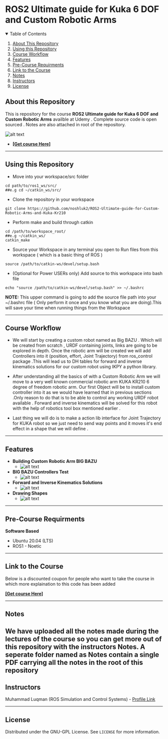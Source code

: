 # ROS2 Ultimate guide for Kuka 6 DOF and Custom Robotic Arms

<details open="open">
  <summary>Table of Contents</summary>
  <ol>
    <li><a href="#About-this-Repository">About This Repository</a></li>
    <li><a href="#Using-this-Repository">Using this Repository</a></li>
    <li><a href="#Course-Workflow">Course Workflow</a></li>
    <li><a href="#Features">Features</a></li>
    <li><a href="#Pre-Course-Requirments">Pre-Course Requirments</a></li>
    <li><a href="#Link-to-the-Course">Link to the Course</a></li>
    <li><a href="#Notes">Notes</a></li>
    <li><a href="#Instructors">Instructors</a></li>
    <li><a href="#License">License</a></li>
  </ol>
</details>

## About this Repository
This is repository for the course **ROS2 Ultimate guide for Kuka 6 DOF and Custom Robotic Arms** availble at Udemy . Complete source code is open sourced . Notes are also attached in root of the repository.

 ![alt text](https://github.com/noshluk2/ROS2-Ultimate-guide-for-Custom-Robotic-Arms-and-Kuka-Kr210/blob/main/Image_resources/ROS1%20Robotic%20Arm%20for%20Begginers.png)
- **[[Get course Here]](https://www.udemy.com/course/ros2-ultimate-guide-for-kuka-6-dof-and-custom-robotic-arms/?couponCode=WP_STUDENTS_)**
----
## Using this Repository
* Move into your workspace/src folder
 ```
 cd path/to/ros1_ws/src/
##e.g cd ~/catkin_ws/src/
  ```
* Clone the repository in your workspace
```
git clone https://github.com/noshluk2/ROS2-Ultimate-guide-for-Custom-Robotic-Arms-and-Kuka-Kr210
```


* Perform make and build through catkin
 ```
 cd /path/to/workspace_root/
 ##e.g ~/catkin_ws/
 catkin_make
 ```
 
* Source your Workspace in any terminal you open to Run files from this workspace ( which is a basic thing of ROS )
```
source /path/to/catkin-ws/devel/setup.bash
```
- (Optional for Power USERs only) Add source to this workspace into bash file
 ```
echo "source /path/to/catkin-ws/devel/setup.bash" >> ~/.bashrc
 ```
  **NOTE:** This upper command is going to add the source file path into your ~/.bashrc file ( Only perform it once and you know what you are doing).This will save your time when running things from the Workspace

----
## Course Workflow
- We will start by creating a custom robot named as Big BAZU . Which will be created from scratch , URDF containing joints, links are going to be explored in depth. Once the robotic arm will be created we will add Controllers into it (position, effort, Joint Trajectory) from ros_control package .This will lead us to DH tables for forward and inverse kinematics solutions for our custom robot using IKPY a python library.

- After understanding all the basics of with a Custom Robotic Arm we will move to a very well known commercial robotic arm KUKA KR210 6 degree of freedom robotic arm. Our first Object will be to install custom controller into it as we would have learned that in previous sections .Only reason to do that is to be able to control any working URDF robot available . Forward and inverse kinematics will be solved for this robot with the help of robotics tool box mentioned earlier .

- Last thing we will do is to make a action lib interface for Joint Trajectory for KUKA robot so we just need to send way points and it moves it's end effect in a shape that we will define .


---
## Features
* **Building Custom Robotic Arm BIG BAZU** 
  -  ![alt text](https://github.com/noshluk2/ROS2-Ultimate-guide-for-Custom-Robotic-Arms-and-Kuka-Kr210/blob/main/Image_resources/bazu_creation.gif)
* **BIG BAZU Controllers Test** 
  -  ![alt text](https://github.com/noshluk2/ROS2-Ultimate-guide-for-Custom-Robotic-Arms-and-Kuka-Kr210/blob/main/Image_resources/bazu_jtc)
* **Forward and Inverse Kinematics Solutions** 
  -  ![alt text](https://github.com/noshluk2/ROS2-Ultimate-guide-for-Custom-Robotic-Arms-and-Kuka-Kr210/blob/main/Image_resources/kuka_jtc)
* **Drawing Shapes**
  - ![alt text](https://github.com/noshluk2/ROS2-Ultimate-guide-for-Custom-Robotic-Arms-and-Kuka-Kr210/blob/main/Image_resources/kuka_sqaure.gif)


----
## Pre-Course Requirments 

**Software Based**
* Ubuntu 20.04 (LTS)
* ROS1 - Noetic
---
## Link to the Course
Below is a discounted coupon for people who want to take the course in which more explaination to this code has been added

**[[Get course Here]](https://www.udemy.com/course/ros2-ultimate-guide-for-kuka-6-dof-and-custom-robotic-arms/?couponCode=WP_STUDENTS_)**

----
## Notes
 We have uploaded all the notes made during the lectures of the course so you can get more out of this repository with the instructors Notes. A seperate folder named as **Notes** contain a single PDF carrying all the notes in the root of this repository
----

## Instructors

Muhammad Luqman (ROS Simulation and Control Systems) - [Profile Link](https://www.linkedin.com/in/muhammad-luqman-9b227a11b/)  

----
## License

Distributed under the GNU-GPL License. See `LICENSE` for more information.
